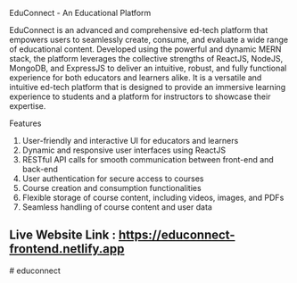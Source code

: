 EduConnect - An Educational Platform

EduConnect is an advanced and comprehensive ed-tech platform that empowers users to seamlessly create, consume, and evaluate a wide range of educational content. Developed using the powerful and dynamic MERN stack, the platform leverages the collective strengths of ReactJS, NodeJS, MongoDB, and ExpressJS to deliver an intuitive, robust, and fully functional experience for both educators and learners alike. It is a versatile and intuitive ed-tech platform that is designed to provide an immersive learning experience to students and a platform for instructors to showcase their expertise.

 Features

1. User-friendly and interactive UI for educators and learners
2. Dynamic and responsive user interfaces using ReactJS
3. RESTful API calls for smooth communication between front-end and back-end
4. User authentication for secure access to courses
5. Course creation and consumption functionalities
6. Flexible storage of course content, including videos, images, and PDFs
7. Seamless handling of course content and user data

## Live Website Link : https://educonnect-frontend.netlify.app

#   e d u c o n n e c t 
 
 
